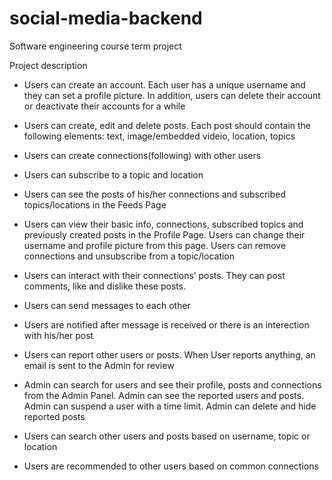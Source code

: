 # social-media-backend

Software engineering course term project

Project description

- Users can create an account. Each user has a unique username and they can set a profile picture.
In addition, users can delete their account or deactivate their accounts for a while

- Users can create, edit and delete posts. Each post should contain the 
following elements: text, image/embedded videio, location, topics

- Users can create connections(following) with other users

- Users can subscribe to a topic and location

- Users can see the posts of his/her connections and subscribed topics/locations in the Feeds Page

- Users can view their basic info, connections, subscribed topics and previously created posts in the
Profile Page. Users can change their username and profile picture from this page. Users can
remove connections and unsubscribe from a topic/location

- Users can interact with their connections’ posts. They can post comments, like and dislike these
posts.

- Users can send messages to each other

- Users are notified after message is received or there is an interection with his/her post

- Users can report other users or posts. When User reports anything, an email is sent to the
Admin for review

- Admin can search for users and see their profile, posts and connections from the Admin Panel.
Admin can see the reported users and posts. Admin can suspend a user with a time limit. Admin
can delete and hide reported posts

- Users can search other users and posts based on username, topic or location

- Users are recommended to other users based on common connections 
